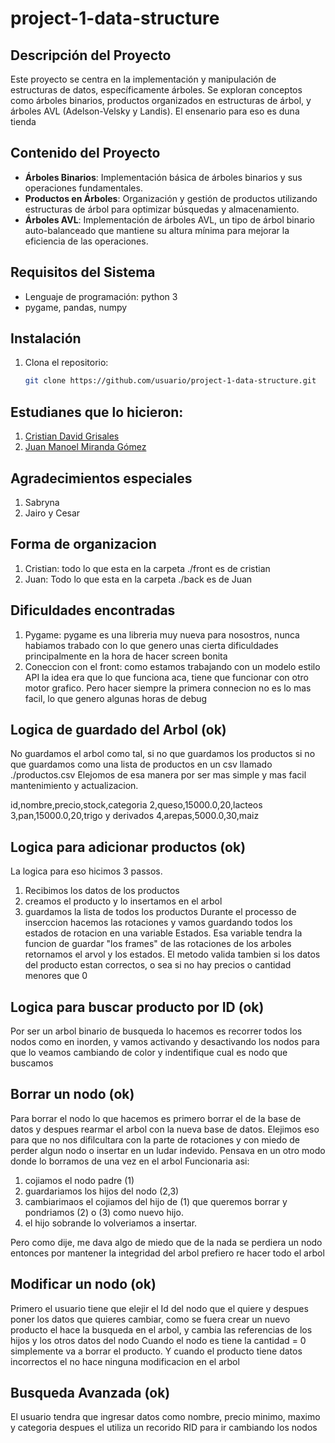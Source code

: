 # project-1-data-structure

## Descripción del Proyecto
Este proyecto se centra en la implementación y manipulación de estructuras de datos, específicamente árboles. Se exploran conceptos como árboles binarios, productos organizados en estructuras de árbol, y árboles AVL (Adelson-Velsky y Landis). El ensenario para eso es duna tienda

## Contenido del Proyecto
- **Árboles Binarios**: Implementación básica de árboles binarios y sus operaciones fundamentales.
- **Productos en Árboles**: Organización y gestión de productos utilizando estructuras de árbol para optimizar búsquedas y almacenamiento.
- **Árboles AVL**: Implementación de árboles AVL, un tipo de árbol binario auto-balanceado que mantiene su altura mínima para mejorar la eficiencia de las operaciones.

## Requisitos del Sistema
- Lenguaje de programación: python 3
- pygame, pandas, numpy

## Instalación
1. Clona el repositorio:
   ```bash
   git clone https://github.com/usuario/project-1-data-structure.git

## Estudianes que lo hicieron:
1. <a href = "https://github.com/Cristian46310">Cristian David Grisales</a>
2. <a href = "https://github.com/JuManoel">Juan Manoel Miranda Gómez</a>

## Agradecimientos especiales
1. Sabryna
2. Jairo y Cesar

## Forma de organizacion
1. Cristian: todo lo que esta en la carpeta ./front es de cristian
2. Juan: Todo lo que esta en la carpeta ./back es de Juan

## Dificuldades encontradas
1. Pygame: pygame es una libreria muy nueva para nosostros, nunca habiamos trabado con
lo que genero unas cierta dificuldades principalmente en la hora de hacer screen bonita
2. Coneccion con el front: como estamos trabajando con un modelo estilo API la idea era que 
lo que funciona aca, tiene que funcionar con otro motor grafico. Pero hacer siempre la
primera connecion no es lo mas facil, lo que genero algunas horas de debug

## Logica de guardado del Arbol (ok)
No guardamos el arbol como tal, si no que guardamos los productos
si no que guardamos como una lista de productos en un csv llamado
./productos.csv Elejomos de esa manera por ser mas simple y mas facil
mantenimiento y actualizacion.

id,nombre,precio,stock,categoria
2,queso,15000.0,20,lacteos
3,pan,15000.0,20,trigo y derivados
4,arepas,5000.0,30,maiz

## Logica para adicionar productos (ok)
La logica para eso hicimos 3 passos.
1. Recibimos los datos de los productos
2. creamos el producto y lo insertamos en el arbol
3. guardamos la lista de todos los productos
Durante el processo de inserccion hacemos las rotaciones y vamos guardando
todos los estados de rotacion en una variable Estados. Esa variable tendra la 
funcion de guardar "los frames" de las rotaciones de los arboles
retornamos el arvol y los estados.
El metodo valida tambien si los datos del producto estan correctos, o sea
si no hay precios o cantidad menores que 0

## Logica para buscar producto por ID (ok)
Por ser un arbol binario de busqueda lo hacemos es recorrer todos los nodos
como en inorden, y vamos activando y desactivando los nodos para que lo veamos cambiando
de color y indentifique cual es nodo que buscamos

## Borrar un nodo (ok)
Para borrar el nodo lo que hacemos es primero borrar el de la base de datos
y despues rearmar el arbol con la nueva base de datos.
Elejimos eso para que no nos difilcultara con la parte de rotaciones y con miedo de
perder algun nodo o insertar en un ludar indevido.
Pensava en un otro modo donde lo borramos de una vez en el arbol
Funcionaria asi: 
1. cojiamos el nodo padre (1)
2. guardariamos los hijos del nodo (2,3)
3. cambiarimaos el cojiamos del hijo de (1) que queremos borrar y 
pondriamos (2) o (3) como nuevo hijo.
4. el hijo sobrande lo volveriamos a insertar.

Pero como dije, me dava algo de miedo que de la nada se perdiera un nodo
entonces por mantener la integridad del arbol prefiero re hacer todo el arbol

## Modificar un nodo (ok)
Primero el usuario tiene que elejir el Id del nodo que el quiere y despues poner
los datos que quieres cambiar, como se fuera crear un nuevo producto
el hace la busqueda en el arbol, y cambia las referencias de los hijos y los
otros datos del nodo
Cuando el nodo es tiene la cantidad = 0 simplemente va a borrar el producto.
Y cuando el producto tiene datos incorrectos el no hace ninguna modificacion en el arbol

## Busqueda Avanzada (ok)
El usuario tendra que ingresar datos como nombre, precio minimo, maximo y categoria
despues el utiliza un recorido RID para ir cambiando los nodos
